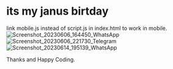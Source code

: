 # its my janus birtday
link mobile.js instead of script.js in index.html to work in mobile.
![Screenshot_20230606_164450_WhatsApp](https://github.com/khanking6u/luna.github.io/assets/148578068/e8ef1f1d-e110-40b0-ad9d-5798988a50a5)
![Screenshot_20230606_221730_Telegram](https://github.com/khanking6u/luna.github.io/assets/148578068/f7ecd3a9-c5b9-4d58-8ee0-cf8f6f99ac16)
![Screenshot_20230614_195139_WhatsApp](https://github.com/khanking6u/luna.github.io/assets/148578068/cf123b0c-8b8b-4af5-ad45-663f64665827)


Thanks and Happy Coding.
